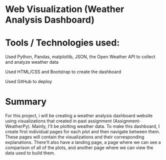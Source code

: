 # Web Visualization (Weather Analysis Dashboard)



# Tools / Technologies used:

Used Python, Pandas, matplotlib, JSON, the Open Weather API to collect and analyze weather data

Used HTML/CSS and Bootstrap to create the dashboard

Used GitHub to deploy

# Summary


For this project, i will be creating a weather analysis dashboard website using visualizations that created in past assignment (Assignment-WeatherPy). Mainly, I'll be plotting weather data. To make this dashboard, I create first individual pages for each plot and then navigate between them. These pages will contain the visualizations and their corresponding explanations. There'll also have a landing page, a page where we can see a comparison of all of the plots, and another page where we can view the data used to build them.


